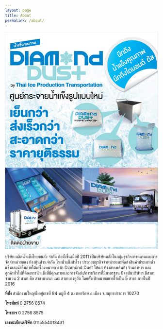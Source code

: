 ```yaml
---
layout: page
title: About
permalink: /about/
---
```


![alt text](/assets/images/Diamond-Dust-leaflet_20130328.jpg)

บริษัท ผลิตน้ำแข็งไทยขนส่ง จำกัด ก่อตั้งขึ้นเมื่อปี 2011 เป็นบริษัทหลักในกลุ่มธุรกิจการตลาดและการจัดจำหน่ายของ ห้างหุ้นส่วนจำกัด โรงน้ำแข็งสำโรง ประกอบธุรกิจจำหน่ายและจัดส่งสินค้าประเภทน้ำแข็งและน้ำดื่มภายใต้เครื่องหมายการค้า Diamond Dust ให้แก่ ห้างสรรพสินค้า ร้านอาหาร และลูกค้าทั่วไปที่ต้องการน้ำแข็งที่มีคุณภาพและการจัดส่ง/การบริการที่มีมาตรฐาน ปัจจุบันบริษัทฯ มีสาขาจำนวน 2 สาขา คือ สาขาบางนา และ สาขาบางคูวัต โดยตั้งเป้าหมายขยายให้เป็น 5 สาขา ภายในปี 2016


__ที่ตั้ง__ สำนักงานใหญ่ตั้งอยู่เลขที่ 84 หมู่ที่ 4 ต.เทพารักษ์ อ.เมือง จ.สมุทรปราการ 10270

__โทรศัพท์__ 0 2756 8574

__โทรสาร__ 0 2756 8575

__เลขทะเบียนบริษัท__ 0115554018431
